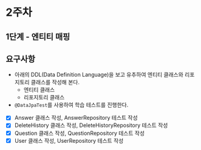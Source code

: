 # 2주차 
## 1단계 - 엔티티 매핑

##  요구사항
- 아래의 DDL(Data Definition Language)을 보고 유추하여 엔티티 클래스와 리포지토리 클래스를 작성해 본다.
    - 엔티티 클래스
    - 리포지토리 클래스
- ``@DataJpaTest``를 사용하여 학습 테스트를 진행한다.

* [x] Answer 클래스 작성, AnswerRepository 테스트 작성
* [x] DeleteHistory 클래스 작성, DeleteHistoryRepository 테스트 작성
* [x] Question 클래스 작성, QuestionRepository 테스트 작성
* [x] User 클래스 작성, UserRepository 테스트 작성